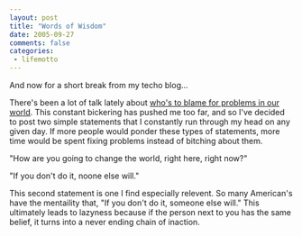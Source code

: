 ```yaml
---
layout: post
title: "Words of Wisdom"
date: 2005-09-27
comments: false
categories:
 - lifemotto
---
```


And now for a short break from my techo blog...

   
   
There's been a lot of talk lately about [who's to blame for problems in our world](http://www.cnn.com/2005/POLITICS/09/27/katrina.brown/index.html). This constant bickering has pushed me too far, and so I've decided to post two simple statements that I constantly run through my head on any given day. If more people would ponder these types of statements, more time would be spent fixing problems instead of bitching about them.

   
   
"How are you going to change the world, right here, right now?"

   
   
"If you don't do it, noone else will."

   
   
This second statement is one I find especially relevent. So many American's have the mentaility that, "If you don't do it, someone else will." This ultimately leads to lazyness because if the person next to you has the same belief, it turns into a never ending chain of inaction.

